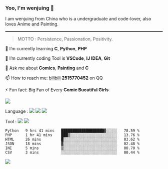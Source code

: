 ### Yoo, I'm wenjuing 👋

I am wenjuing from China who is a undergraduate and code-lover, also loves Anime and Painting.
<hr style="border:1px solid grey"/>

> MOTTO : Persistence, Passionation, Positivity.

🌱 I’m currently learning **C**, **Python**, **PHP**

🔭 I’m currently coding Tool is **VSCode**, **IJ IDEA**, **Git**

💬 Ask me about **Comics**, **Painting** and **C**

📫 How to reach me: [bilibili](https://space.bilibili.com/359881460) **2515770452** on QQ

⚡ Fun fact: Big Fan of Every **Comic Bueatiful Girls**

![](https://github-readme-stats.vercel.app/api?username=wenjuing&theme=vue-dark)

Language : ![](https://img.shields.io/badge/Code-C-informational?style=flat&logo=C&logoColor=white&color=a8b9cc)
![](https://img.shields.io/badge/Code-Python-informational?style=flat&logo=Python&logoColor=white&color=3776ab)
![](https://img.shields.io/badge/Code-PHP-informational?style=flat&logo=php&logoColor=white&color=777bb4)

Tool : ![](https://img.shields.io/badge/Editor-VScode-informational?style=flat&logo=Visual–Studio–Code&logoColor=white&color=007acc)
![](https://img.shields.io/badge/Editor-IntelliJIDEA-informational?style=flat&logo=<LOGO_NAME>&logoColor=white&color=000000)

<!--START_SECTION:waka-->

```text
Python   9 hrs 41 mins   ███████████████████▓░░░░░   78.59 %
PHP      1 hr 41 mins    ███▒░░░░░░░░░░░░░░░░░░░░░   13.76 %
HTML     26 mins         █░░░░░░░░░░░░░░░░░░░░░░░░   03.62 %
JSON     18 mins         ▓░░░░░░░░░░░░░░░░░░░░░░░░   02.48 %
INI      5 mins          ▒░░░░░░░░░░░░░░░░░░░░░░░░   00.70 %
CSV      3 mins          ░░░░░░░░░░░░░░░░░░░░░░░░░   00.44 %
```

<!--END_SECTION:waka-->

![](https://visitor-badge.glitch.me/badge?page_id=wenjuing.readme)
